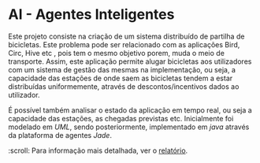 # AI - Agentes Inteligentes 
Este projeto consiste na criação de um sistema distribuído de partilha de bicicletas. Este problema pode ser relacionado com as aplicações Bird, Circ, Hive etc , pois tem o mesmo objetivo porem, muda o meio de transporte. Assim, este aplicação permite alugar bicicletas aos utilizadores com um sistema de gestão das mesmas na implementação, ou seja, a capacidade das estações de onde saem as bicicletas tendem a estar distribuídas uniformemente, através de descontos/incentivos dados ao utilizador. <p>
É possível também analisar o estado da aplicação em tempo real, ou seja a capacidade das estações, as chegadas previstas etc.
Inicialmente foi modelado em <i> UML</i>, sendo posteriormente, implementado em <i> java</i>  através da plataforma de agentes <i>Jade</i>.
<p>
 :scroll: Para informação mais detalhada, ver o <a href="https://github.com/rafael4512/Uminho/blob/main/4%20ano/AI/Documenta%C3%A7%C3%A3o/AI_F2G11.pdf">relatório</a>.
